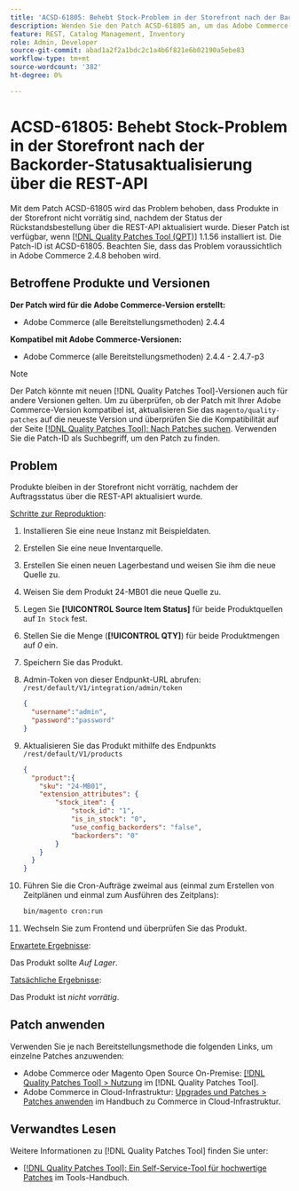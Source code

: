 ```yaml
---
title: 'ACSD-61805: Behebt Stock-Problem in der Storefront nach der Backorder-Statusaktualisierung über die REST-API'
description: Wenden Sie den Patch ACSD-61805 an, um das Adobe Commerce-Problem zu beheben, bei dem Produkte nicht vorrätig sind, nachdem der Status der Rückstandsbestellung über die REST-API aktualisiert wurde
feature: REST, Catalog Management, Inventory
role: Admin, Developer
source-git-commit: abad1a2f2a1bdc2c1a4b6f821e6b02190a5ebe83
workflow-type: tm+mt
source-wordcount: '382'
ht-degree: 0%

---
```



# ACSD-61805: Behebt Stock-Problem in der Storefront nach der Backorder-Statusaktualisierung über die REST-API

Mit dem Patch ACSD-61805 wird das Problem behoben, dass Produkte in der Storefront nicht vorrätig sind, nachdem der Status der Rückstandsbestellung über die REST-API aktualisiert wurde. Dieser Patch ist verfügbar, wenn [[!DNL Quality Patches Tool (QPT)]](/help/tools/quality-patches-tool/quality-patches-tool-to-self-serve-quality-patches.md) 1.1.56 installiert ist. Die Patch-ID ist ACSD-61805. Beachten Sie, dass das Problem voraussichtlich in Adobe Commerce 2.4.8 behoben wird.

## Betroffene Produkte und Versionen

**Der Patch wird für die Adobe Commerce-Version erstellt:**

* Adobe Commerce (alle Bereitstellungsmethoden) 2.4.4

**Kompatibel mit Adobe Commerce-Versionen:**

* Adobe Commerce (alle Bereitstellungsmethoden) 2.4.4 - 2.4.7-p3

>[!NOTE]
>
>Der Patch könnte mit neuen [!DNL Quality Patches Tool]-Versionen auch für andere Versionen gelten. Um zu überprüfen, ob der Patch mit Ihrer Adobe Commerce-Version kompatibel ist, aktualisieren Sie das `magento/quality-patches` auf die neueste Version und überprüfen Sie die Kompatibilität auf der Seite [[!DNL Quality Patches Tool]: Nach Patches suchen](https://experienceleague.adobe.com/tools/commerce-quality-patches/index.html?lang=de). Verwenden Sie die Patch-ID als Suchbegriff, um den Patch zu finden.

## Problem

Produkte bleiben in der Storefront nicht vorrätig, nachdem der Auftragsstatus über die REST-API aktualisiert wurde.

<u>Schritte zur Reproduktion</u>:

1. Installieren Sie eine neue Instanz mit Beispieldaten.
1. Erstellen Sie eine neue Inventarquelle.
1. Erstellen Sie einen neuen Lagerbestand und weisen Sie ihm die neue Quelle zu.
1. Weisen Sie dem Produkt 24-MB01 die neue Quelle zu.
1. Legen Sie **[!UICONTROL Source Item Status]** für beide Produktquellen auf `In Stock` fest.
1. Stellen Sie die Menge (**[!UICONTROL QTY]**) für beide Produktmengen auf *0* ein.
1. Speichern Sie das Produkt.
1. Admin-Token von dieser Endpunkt-URL abrufen: `/rest/default/V1/integration/admin/token`

   ```json
   {
     "username":"admin", 
     "password":"password" 
   }
   ```

1. Aktualisieren Sie das Produkt mithilfe des Endpunkts `/rest/default/V1/products`

   ```json
   {
     "product":{
       "sku": "24-MB01",
       "extension_attributes": {
           "stock_item": {
               "stock_id": "1",
               "is_in_stock": "0",
               "use_config_backorders": "false",
               "backorders": "0"
           }
       }
     }
   }
   ```

1. Führen Sie die Cron-Aufträge zweimal aus (einmal zum Erstellen von Zeitplänen und einmal zum Ausführen des Zeitplans):

   ```bash
   bin/magento cron:run
   ```

1. Wechseln Sie zum Frontend und überprüfen Sie das Produkt.

<u>Erwartete Ergebnisse</u>:

Das Produkt sollte *Auf Lager*.

<u>Tatsächliche Ergebnisse</u>:

Das Produkt ist *nicht vorrätig*.

## Patch anwenden

Verwenden Sie je nach Bereitstellungsmethode die folgenden Links, um einzelne Patches anzuwenden:

* Adobe Commerce oder Magento Open Source On-Premise: [[!DNL Quality Patches Tool] > Nutzung](/help/tools/quality-patches-tool/usage.md) im [!DNL Quality Patches Tool].
* Adobe Commerce in Cloud-Infrastruktur: [Upgrades und Patches > Patches anwenden](https://experienceleague.adobe.com/docs/commerce-cloud-service/user-guide/develop/upgrade/apply-patches.html?lang=de) im Handbuch zu Commerce in Cloud-Infrastruktur.

## Verwandtes Lesen

Weitere Informationen zu [!DNL Quality Patches Tool] finden Sie unter:

* [[!DNL Quality Patches Tool]: Ein Self-Service-Tool für hochwertige Patches](/help/tools/quality-patches-tool/quality-patches-tool-to-self-serve-quality-patches.md) im Tools-Handbuch.
